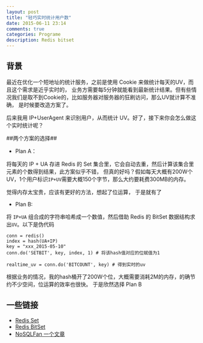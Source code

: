 ```yaml
---
layout: post
title: "轻巧实时统计用户数"
date: 2015-06-11 23:14
comments: true
categories: Programe
description: Redis bitset
---
```


## 背景 ##

最近在优化一个短地址的统计服务，之前是使用 Cookie 来做统计每天的UV，而且这个需求是近乎实时的，
业务方需要每5分钟就能看到最新统计结果。但有些情况我们是取不到Cookie的，比如服务器对服务器的狂刷访问，那么UV就计算不准确，
是时候要改造方案了。

后来我用 IP+UserAgent 来识别用户，从而统计 UV。好了，接下来你会怎么做这个实时统计呢？

##两个方案的选择##

* Plan A：

将每天的 IP + UA 存进 Redis 的 Set 集合里，它会自动去重，然后计算该集合里元素的个数得到结果，此方案似乎不错，
但真的好吗？假如每天大概有200W个UV，1个用户标识`IP+UV`需要大概150个字节，那么大约要耗费300MB的内存。

觉得内存太宝贵，应该有更好的方法，想起了位运算， 于是就有了

* Plan B:

将 `IP+UA` 组合成的字符串哈希成一个数值，然后借助 Redis 的 BitSet 数据结构求出`UV`。以下是伪代码

```
conn = redis()
index = hash(UA+IP)
key = "xxx_2015-05-10"
conn.do('SETBIT', key, index, 1) # 将该hash值对应的位赋值为1

realtime_uv = conn.do('BITCOUNT', key) # 得到实时的uv
```

根据业务的情况，我的hash桶开了200W个位，大概需要消耗2M的内存，的确节约不少空间，位运算的效率也很快。
于是欣然选择 Plan B


## 一些链接 ##

* [Redis Set](https://redis.readthedocs.org/en/2.4/set.html)
* [Redis BitSet](http://redis.io/commands/SETBIT)
* [NoSQLFan 一个文章](http://blog.nosqlfan.com/html/3501.html)

